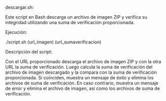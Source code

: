 descargar.sh:

Este script en Bash descarga un archivo de imagen ZIP y verifica su integridad utilizando una suma de verificación proporcionada. 

Ejecución:

./script.sh (url_imagen) (url_sumaverificacion)

Descripción del script:

Con el URL proporcionado descarga el archivo de imagen ZIP y con la otra URL la suma de verificación. Luego calcula la suma de verificación del archivo de imagen descargado y la compara con la suma de verificación proporcionada. Si coinciden, muestra un mensaje de éxito y elimina los archivos de suma de verificación. En caso contrario, muestra un mensaje de error y elimina el archivo de imagen, así como los archivos de suma de verificación.
